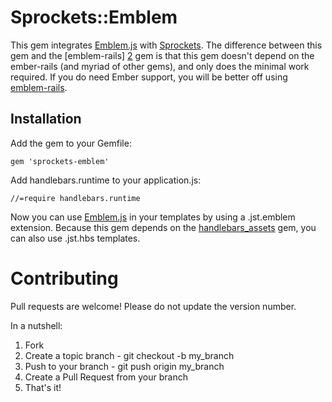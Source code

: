 # Sprockets::Emblem

This gem integrates [Emblem.js][1] with [Sprockets](https://github.com/sstephenson/sprockets).
The difference between this gem and the [emblem-rails]
[2] gem is that this gem doesn't depend on the ember-rails (and myriad of other gems), and only does the minimal work required. If you do need Ember support, you will be better off using [emblem-rails][2].


## Installation

Add the gem to your Gemfile:

    gem 'sprockets-emblem'

Add handlebars.runtime to your application.js:

    //=require handlebars.runtime

Now you can use [Emblem.js][1] in your templates by using a .jst.emblem extension.
Because this gem depends on the [handlebars_assets](https://github.com/leshill/handlebars_assets) gem, you can also use .jst.hbs templates.

# Contributing

Pull requests are welcome! Please do not update the version number.

In a nutshell:

1. Fork
2. Create a topic branch - git checkout -b my_branch
3. Push to your branch - git push origin my_branch
4. Create a Pull Request from your branch
5. That's it!

[1]: https://github.com/machty/emblem.js
[2]: https://github.com/alexspeller/emblem-rails